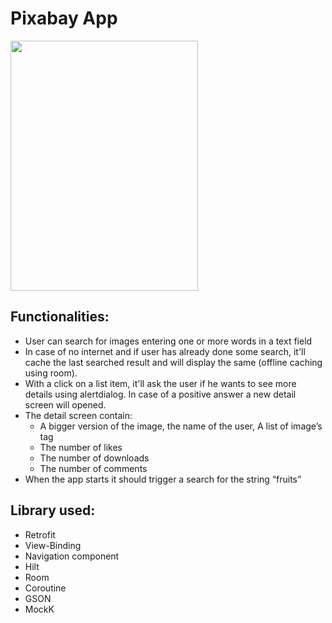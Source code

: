 # Pixabay App

<img src="pixabay.gif" width="300" height="400"/>

## Functionalities:
- User can search for images entering one or more words in a text field
- In case of no internet and if user has already done some search, it'll cache the last searched result and will display the same (offline caching using room).
- With a click on a list item, it'll ask the user if he wants to see more details using alertdialog. In case of a positive answer a new detail screen will opened.
- The detail screen contain: 
  - A bigger version of the image, the name of the user, A list of image’s tag
  - The number of likes
  - The number of downloads
  - The number of comments
- When the app starts it should trigger a search for the string “fruits”

## Library used:
- Retrofit
- View-Binding
- Navigation component
- Hilt
- Room
- Coroutine
- GSON
- MockK

